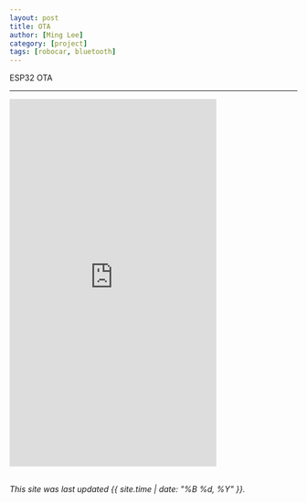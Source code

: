```yaml
---
layout: post
title: OTA
author: [Ming Lee]
category: [project]
tags: [robocar, bluetooth]
---
```


ESP32 OTA

---

<iframe width="362" height="644" src="https://www.youtube.com/embed/-wU4q21hpYk" title="WiFi" frameborder="0" allow="accelerometer; autoplay; clipboard-write; encrypted-media; gyroscope; picture-in-picture; web-share" allowfullscreen></iframe>


<br>
<br>

*This site was last updated {{ site.time | date: "%B %d, %Y" }}.*

